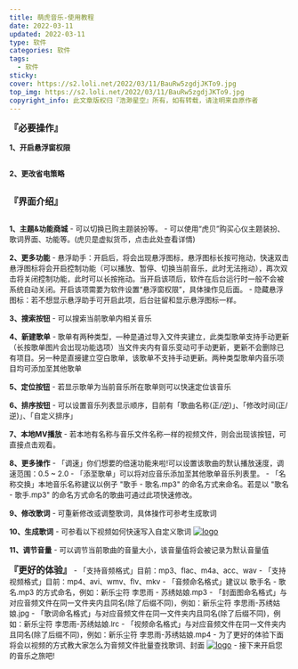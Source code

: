 ```yaml
---
title: 萌虎音乐-使用教程
date: 2022-03-11
updated: 2022-03-11
type: 软件
categories: 软件
tags: 
  - 软件
sticky: 
cover: https://s2.loli.net/2022/03/11/BauRw5zgdjJKTo9.jpg
top_img: https://s2.loli.net/2022/03/11/BauRw5zgdjJKTo9.jpg
copyright_info: 此文章版权归『浩渺星空』所有，如有转载，请注明来自原作者
---
```

<font size=3>**『必要操作』**</font>

<font size=2>**1、开启悬浮窗权限**</font>
<div align="center">
<img src="https://s2.loli.net/2022/03/14/VCPMnBGJ9Tq1pHI.jpg" height="" alt="" > 
</div>

<font size=2>**2、更改省电策略**</font>
<div align="center">
<img src="https://s2.loli.net/2022/03/14/JnjqMY63ikHKFEm.jpg" height="" alt="" > 
</div>

<font size=3>**『界面介绍』**</font>
<div align="center">
<img src="https://s2.loli.net/2022/03/14/WpTcdPUtIMXD6Fn.jpg" height="" alt="" > 
</div>

<font size=2>**1、主题&功能商城**</font>
<font size=2>\- 可以切换已购主题装扮等。
\- 可以使用“虎贝”购买心仪主题装扮、歌词界面、功能等。(虎贝是虚拟货币，点击此处查看详情)</font>

<font size=2>**2、更多功能**</font>
<font size=2>\- 悬浮助手：开启后，将会出现悬浮图标，悬浮图标长按可拖动，快速双击悬浮图标将会开启控制功能（可以播放、暂停、切换当前音乐，此时无法拖动），再次双击将关闭控制功能，此时可以长按拖动。当开启该项后，软件在后台运行时一般不会被系统自动关闭。开启该项需要为软件设置“悬浮窗权限”，具体操作见后面。
\- 隐藏悬浮图标：若不想显示悬浮助手可开启此项，后台驻留和显示悬浮图标一样。</font>

<font size=2>**3、搜索按钮**</font>
<font size=2>\- 可以搜索当前歌单内相关音乐</font>

<font size=2>**4、新建歌单**</font>
<font size=2>\- 歌单有两种类型，一种是通过导入文件夹建立，此类型歌单支持手动更新（长按歌单图片会出现功能选项）当文件夹内有音乐变动可手动更新，更新不会删除已有项目。另一种是直接建立空白歌单，该歌单不支持手动更新。两种类型歌单内音乐项目均可添加至其他歌单</font>

<font size=2>**5、定位按钮**</font>
<font size=2>\- 若显示歌单为当前音乐所在歌单则可以快速定位该音乐</font>

<font size=2>**6、排序按钮**</font>
<font size=2>\- 可以设置音乐列表显示顺序，目前有「歌曲名称(正/逆)」、「修改时间(正/逆)」、「自定义排序」</font>

<font size=2>**7、本地MV播放**</font>
<font size=2>\- 若本地有名称与音乐文件名称一样的视频文件，则会出现该按钮，可直接点击观看。</font>

<font size=2>**8、更多操作**</font>
<font size=2>\- 「调速」你们想要的倍速功能来啦!可以设置该歌曲的默认播放速度，调速范围：0.5 ~ 2.0
\- 「添至歌单」可以将对应音乐添加至其他歌单音乐列表里。
\- 「名称交换」本地音乐名称建议以例子 "歌手 - 歌名.mp3" 的命名方式来命名。若是以 "歌名 - 歌手.mp3" 的命名方式命名的歌曲可通过此项快速修改。</font>

<font size=2>**9、修改歌词**</font>
<font size=2>\- 可重新修改或调整歌词，具体操作可参考生成歌词</font>

<font size=2>**10、生成歌词**</font>
<font size=2>\- 可参看以下视频如何快速写入自定义歌词</font>
[![logo](https://i.loli.net/2021/10/09/J36SZYDAuRknECe.png)](https://cdn.jsdelivr.net/gh/fantastic-luke/myBox/萌虎音乐-生成歌词.mp4 )

<font size=2>**11、调节音量**</font>
<font size=2>\- 可以调节当前歌曲的音量大小，该音量值将会被记录为默认音量值</font>

<font size=3>**『更好的体验』**</font>
<font size=2>\- 「支持音频格式」目前：mp3、flac、m4a、acc、wav</font>
<font size=2>\- 「支持视频格式」目前：mp4、avi、wmv、flv、mkv</font>
<font size=2>\- 「音频命名格式」建议以 歌手名 - 歌名.mp3 的方式命名，例如：新乐尘符 李思雨 - 苏绣姑娘.mp3</font>
<font size=2>\- 「封面图命名格式」与对应音频文件在同一文件夹内且同名(除了后缀不同)，例如：新乐尘符 李思雨-苏绣姑娘.jpg</font>
<font size=2>\- 「歌词命名格式」与对应音频文件在同一文件夹内且同名(除了后缀不同)，例如：新乐尘符 李思雨-苏绣姑娘.lrc</font>
<font size=2>\- 「视频命名格式」与对应音频文件在同一文件夹内且同名(除了后缀不同)，例如：新乐尘符 李思雨-苏绣姑娘.mp4</font>
<font size=2>\- 为了更好的体验下面将会以视频的方式教大家怎么为音频文件批量查找歌词、封面</font>
[![logo](https://i.loli.net/2021/10/09/J36SZYDAuRknECe.png)](https://cdn.jsdelivr.net/gh/fantastic-luke/myBox/萌虎音乐-导入新音乐.mp4 )
<font size=2>\- 接下来开启您的音乐之旅吧!</font>